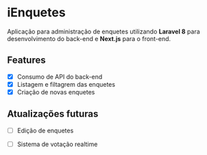 # iEnquetes

Aplicação para administração de enquetes utilizando <b>Laravel 8</b> para desenvolvimento do back-end e <b>Next.js</b> para o front-end.

## Features

- [X] Consumo de API do back-end
- [X] Listagem e filtagrem das enquetes
- [X] Criação de novas enquetes

## Atualizações futuras

- [ ] Edição de enquetes
- [ ] Sistema de votação realtime

